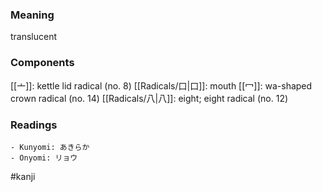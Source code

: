 ### Meaning

translucent

### Components

[[亠]]: kettle lid radical (no. 8) [[Radicals/口|口]]: mouth [[冖]]: wa-shaped crown radical (no. 14) [[Radicals/八|八]]: eight; eight radical (no. 12)

### Readings

```
- Kunyomi: あきらか
- Onyomi: リョウ
```

#kanji